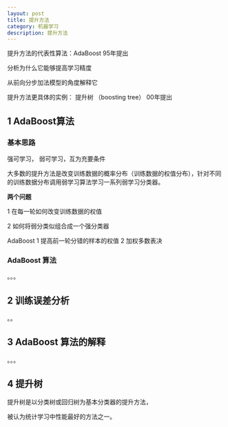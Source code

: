 ```yaml
---
layout: post
title: 提升方法
category: 机器学习
description: 提升方法
---
```


提升方法的代表性算法：AdaBoost  95年提出

分析为什么它能够提高学习精度

从前向分步加法模型的角度解释它

提升方法更具体的实例： 提升树 （boosting tree） 00年提出

## 1 AdaBoost算法

### 基本思路

强可学习， 弱可学习，互为充要条件

大多数的提升方法是改变训练数据的概率分布（训练数据的权值分布），针对不同的训练数据分布调用弱学习算法学习一系列弱学习分类器。

**两个问题**

1 在每一轮如何改变训练数据的权值

2 如何将弱分类似组合成一个强分类器

AdaBoost  1 提高前一轮分错的样本的权值 2 加权多数表决

### AdaBoost  算法

。。。

## 2 训练误差分析

。。

## 3 AdaBoost  算法的解释

。。。

## 4 提升树

提升树是以分类树或回归树为基本分类器的提升方法，

被认为统计学习中性能最好的方法之一。





